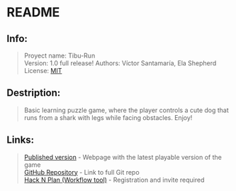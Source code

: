 # README

## Info:

>Proyect name:  Tibu-Run  
Version:   1.0 full release!
Authors:  Víctor Santamaría, Ela Shepherd  
License:   [MIT](https://github.com/vsantama/TibuRun/blob/master/License)  
## Destription:
>Basic learning puzzle game, where the player controls a cute dog that runs from a shark with legs while facing obstacles. Enjoy!

## Links:

>[Published version](https://vsantama.github.io/TibuRun/) - Webpage with the latest playable version of the game  
[GitHub Repository](https://github.com/vsantama/TibuRun) - Link to full Git repo  
[Hack N Plan (Workflow tool)](https://app.hacknplan.com/p/113919/dashboards/project) - Registration and invite required
